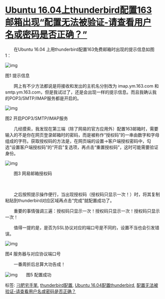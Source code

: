 # [Ubuntu 16.04上thunderbird配置163邮箱出现“配置无法被验证-请查看用户名或密码是否正确？”](https://www.cnblogs.com/25th-engineer/p/10264492.html)

　　在Ubuntu 16.04 上用thunderbird配置163免费邮箱时出现的提示信息如图1：

![img](https://img2018.cnblogs.com/blog/830478/201901/830478-20190113225103499-584210570.png)

图1 提示信息

　　网上有不少方法都说是将接收和发出的主机名分别改为 imap.ym.163.com 和 smtp.ym.163.com，但是我试过了，还是会出现一样的提示信息。而且我确认我的POP3/SMTP/IMAP服务都是开启的。

![img](https://img2018.cnblogs.com/blog/830478/201901/830478-20190113225457901-1076378364.png)

图2 开启POP3/SMTP/IMAP服务

　　几经摸索，我发现在第三端（除了网易的官方应用外）配置163邮箱时，需要输入的不是你在网页登录邮箱时的密码，而是被称作“授权码”的一串由数字和字母组成的字符。获取授权码的方法是，在网页端的设置->客户端授权密码中，勾选“设置客户端授权码”的“开启”复选项，再点击“重置授权码”，这时可能需要验证身份。

![img](https://img2018.cnblogs.com/blog/830478/201901/830478-20190113232102931-221290391.png)

　　图3 网易邮箱授权码

　　

　　之后按照提示操作便行，当出现授权码（授权码只显示一次！）时，将其复制粘贴到thunderbird对应区域再点击“完成”就配置成功了。

　　重要的事情强调三遍：授权码只显示一次！授权码只显示一次！授权码只显示一次！

　　值得一提的是，是否为SSL协议对应的端口号是不同的，设置不当也会引发错误。

![img](https://img2018.cnblogs.com/blog/830478/201901/830478-20190118212224973-1676278495.png)

图4 服务器与对应协议端口号

　　一番周折后总算大功告成！ 

 

![img](https://img2018.cnblogs.com/blog/830478/201901/830478-20190113232122101-1020631470.png)　　图5 配置成功



标签: [刁肥宅手笔](https://www.cnblogs.com/25th-engineer/tag/%E5%88%81%E8%82%A5%E5%AE%85%E6%89%8B%E7%AC%94/), [thunderbird配置](https://www.cnblogs.com/25th-engineer/tag/thunderbird%E9%85%8D%E7%BD%AE/), [Ubuntu 16.04配置thunderbird](https://www.cnblogs.com/25th-engineer/tag/Ubuntu%2016.04%E9%85%8D%E7%BD%AEthunderbird/), [配置无法被验证-请查看用户名或密码是否正确？](https://www.cnblogs.com/25th-engineer/tag/%E9%85%8D%E7%BD%AE%E6%97%A0%E6%B3%95%E8%A2%AB%E9%AA%8C%E8%AF%81-%E8%AF%B7%E6%9F%A5%E7%9C%8B%E7%94%A8%E6%88%B7%E5%90%8D%E6%88%96%E5%AF%86%E7%A0%81%E6%98%AF%E5%90%A6%E6%AD%A3%E7%A1%AE%EF%BC%9F/)
